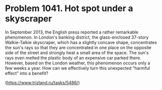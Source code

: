 # Problem 1041. Hot spot under a skyscraper

In September 2013, the English press reported a rather remarkable phenomenon. In London's banking district, the glass-enclosed 37-story Walkie-Talkie skyscraper, which has a slightly concave shape, concentrates the sun's rays so that they are concentrated in one place on the opposite side of the street and strongly heat a small area of ​​​​the space. The sun's rays even melted the plastic body of an expensive car parked there. However, based on the London weather, this phenomenon occurs only a few weeks a year. How can we effectively turn this unexpected “harmful effect” into a benefit?

(https://www.trizland.ru/tasks/5486/)